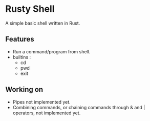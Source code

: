 # Rusty Shell
A simple basic shell written in Rust.

## Features
- Run a command/program from shell.
- builtins :
	- cd
	- pwd
	- exit

## Working on
- Pipes not implemented yet.
- Combining commands, or chaining commands through & and | operators, not implemented yet.
